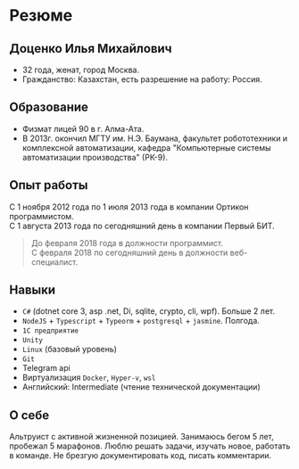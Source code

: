 # Резюме

## Доценко Илья Михайлович

* 32 года, женат, город Москва.  
* Гражданство: Казахстан, есть разрешение на работу: Россия.

## Образование

* Физмат лицей 90 в г. Алма-Ата.
* В 2013г. окончил МГТУ им. Н.Э. Баумана, факультет робототехники и комплексной автоматизации, кафедра "Компьютерные системы автоматизации производства" (РК-9).

## Опыт работы

С 1 ноября 2012 года по 1 июля 2013 года в компании Ортикон программистом.  
С 1 августа 2013 года по сегодняшний день в компании Первый БИТ.  
> До февраля 2018 года в должности программист.  
> С февраля 2018 по сегодняшний день в должности веб-специалист.

## Навыки

* `C#` (dotnet core 3, asp .net, Di, sqlite, crypto, cli, wpf). Больше 2 лет.
* `NodeJS` + `Typescript` + `Typeorm` + `postgresql` + `jasmine`. Полгода.
* `1С предприятие`
* `Unity`
* `Linux` (базовый уровень)
* `Git`
* Telegram api
* Виртуализация `Docker`, `Hyper-v`, `wsl`
* Английский: Intermediate (чтение технической документации)

## О себе

Альтруист с активной жизненной позицией. Занимаюсь бегом 5 лет, пробежал 5 марафонов. Люблю решать задачи, изучать новое, работать в команде. Не брезгую документировать код, писать комментарии.

